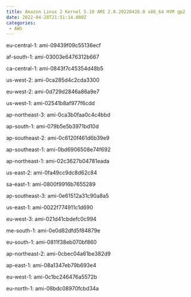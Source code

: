 ```yaml
---
title: Amazon Linux 2 Kernel 5.10 AMI 2.0.20220426.0 x86_64 HVM gp2
date: 2022-04-28T21:51:14.000Z
categories:
 - AWS
---
```


eu-central-1: ami-09439f09c55136ecf

af-south-1: ami-03003e6476312b667

ca-central-1: ami-0843f7c45354d48b5

us-west-2: ami-0ca285d4c2cda3300

eu-west-2: ami-0d729d2846a86a9e7

us-west-1: ami-02541b8af977f6cdd

ap-northeast-3: ami-0ca3b0faa0c4c4bbd

ap-south-1: ami-079b5e5b3971bd10d

ap-southeast-2: ami-0c6120f461d6b39e9

ap-southeast-1: ami-0bd6906508e74f692

ap-northeast-1: ami-02c3627b04781eada

us-east-2: ami-0fa49cc9dc8d62c84

sa-east-1: ami-0800f9916b7655289

ap-southeast-3: ami-0e61512a31c90a8a5

us-east-1: ami-0022f774911c1d690

eu-west-3: ami-021d41cbdefc0c994

me-south-1: ami-0e0d82dfd5f84879e

eu-south-1: ami-0811f38eb070bf860

ap-northeast-2: ami-0cbec04a61be382d9

ap-east-1: ami-08a1347eb79b693e4

eu-west-1: ami-0c1bc246476a5572b

eu-north-1: ami-08bdc08970fcbd34a

